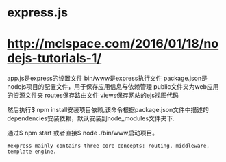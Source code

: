 # express.js

# http://mclspace.com/2016/01/18/nodejs-tutorials-1/

app.js是express的设置文件
bin/www是express执行文件
package.json是nodejs项目的配置文件，用于保存应用信息与依赖管理
public文件夹为web应用的资源文件夹
routes保存路由文件
views保存网站的ejs视图代码

然后执行$ npm install安装项目依赖,该命令根据package.json文件中描述的dependencies安装依赖，默认安装到node_modules文件夹下.

通过$ npm start 或者直接$ node ./bin/www启动项目。

```
#express mainly contains three core concepts: routing, middleware, template engine.
```
